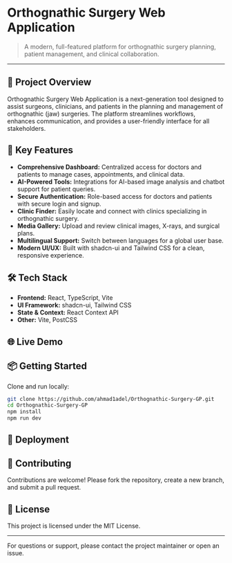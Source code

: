 
# Orthognathic Surgery Web Application

>A modern, full-featured platform for orthognathic surgery planning, patient management, and clinical collaboration.

---

## 🚀 Project Overview

Orthognathic Surgery Web Application is a next-generation tool designed to assist surgeons, clinicians, and patients in the planning and management of orthognathic (jaw) surgeries. The platform streamlines workflows, enhances communication, and provides a user-friendly interface for all stakeholders.

## 🌟 Key Features

- **Comprehensive Dashboard:** Centralized access for doctors and patients to manage cases, appointments, and clinical data.
- **AI-Powered Tools:** Integrations for AI-based image analysis and chatbot support for patient queries.
- **Secure Authentication:** Role-based access for doctors and patients with secure login and signup.
- **Clinic Finder:** Easily locate and connect with clinics specializing in orthognathic surgery.
- **Media Gallery:** Upload and review clinical images, X-rays, and surgical plans.
- **Multilingual Support:** Switch between languages for a global user base.
- **Modern UI/UX:** Built with shadcn-ui and Tailwind CSS for a clean, responsive experience.

## 🛠️ Tech Stack

- **Frontend:** React, TypeScript, Vite
- **UI Framework:** shadcn-ui, Tailwind CSS
- **State & Context:** React Context API
- **Other:** Vite, PostCSS

## 🌐 Live Demo



## 📦 Getting Started

Clone and run locally:

```sh
git clone https://github.com/ahmad1adel/Orthognathic-Surgery-GP.git
cd Orthognathic-Surgery-GP
npm install
npm run dev
```

## 🚢 Deployment



## 🤝 Contributing

Contributions are welcome! Please fork the repository, create a new branch, and submit a pull request.

## 📄 License

This project is licensed under the MIT License.

---

For questions or support, please contact the project maintainer or open an issue.
